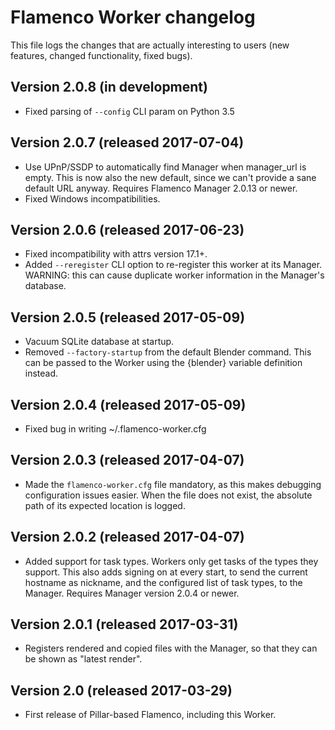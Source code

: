 # Flamenco Worker changelog

This file logs the changes that are actually interesting to users (new features,
changed functionality, fixed bugs).

## Version 2.0.8 (in development)

- Fixed parsing of `--config` CLI param on Python 3.5


## Version 2.0.7 (released 2017-07-04)

- Use UPnP/SSDP to automatically find Manager when manager_url is empty.
  This is now also the new default, since we can't provide a sane default URL anyway.
  Requires Flamenco Manager 2.0.13 or newer.
- Fixed Windows incompatibilities.


## Version 2.0.6 (released 2017-06-23)

- Fixed incompatibility with attrs version 17.1+.
- Added `--reregister` CLI option to re-register this worker at its Manager.
  WARNING: this can cause duplicate worker information in the Manager's database.


## Version 2.0.5 (released 2017-05-09)

- Vacuum SQLite database at startup.
- Removed `--factory-startup` from the default Blender command. This can be passed
  to the Worker using the {blender} variable definition instead.


## Version 2.0.4 (released 2017-05-09)

- Fixed bug in writing ~/.flamenco-worker.cfg


## Version 2.0.3 (released 2017-04-07)

- Made the `flamenco-worker.cfg` file mandatory, as this makes debugging configuration
  issues easier. When the file does not exist, the absolute path of its expected
  location is logged.


## Version 2.0.2 (released 2017-04-07)

- Added support for task types. Workers only get tasks of the types they support.
  This also adds signing on at every start, to send the current hostname as nickname,
  and the configured list of task types, to the Manager. Requires Manager version
  2.0.4 or newer.


## Version 2.0.1 (released 2017-03-31)

- Registers rendered and copied files with the Manager, so that they can be
  shown as "latest render".


## Version 2.0 (released 2017-03-29)

- First release of Pillar-based Flamenco, including this Worker.
